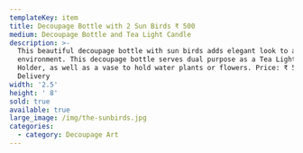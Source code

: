 ```yaml
---
templateKey: item
title: Decoupage Bottle with 2 Sun Birds ₹ 500
medium: Decoupage Bottle and Tea Light Candle
description: >-
  This beautiful decoupage bottle with sun birds adds elegant look to any
  environment. This decoupage bottle serves dual purpose as a Tea Light Candle
  Holder, as well as a vase to hold water plants or flowers. Price: ₹ 500 +
  Delivery
width: '2.5'
height: ' 8'
sold: true
available: true
large_image: /img/the-sunbirds.jpg
categories:
  - category: Decoupage Art
---
```



